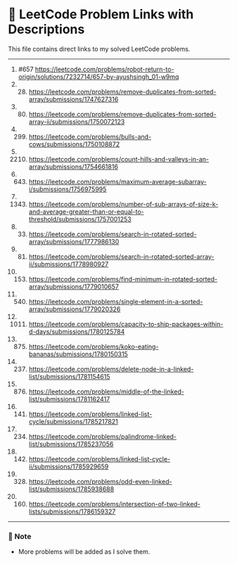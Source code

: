 # 📝 LeetCode Problem Links with Descriptions

This file contains direct links to my solved LeetCode problems. 

---
1. #657 https://leetcode.com/problems/robot-return-to-origin/solutions/7232714/657-by-ayushsingh_01-w9mq
2. 28.  https://leetcode.com/problems/remove-duplicates-from-sorted-array/submissions/1747627316
3. 80. https://leetcode.com/problems/remove-duplicates-from-sorted-array-ii/submissions/1750072123
4. 299. https://leetcode.com/problems/bulls-and-cows/submissions/1750108872
5. 2210. https://leetcode.com/problems/count-hills-and-valleys-in-an-array/submissions/1754661816
6. 643.  https://leetcode.com/problems/maximum-average-subarray-i/submissions/1756975995
7. 1343. https://leetcode.com/problems/number-of-sub-arrays-of-size-k-and-average-greater-than-or-equal-to-threshold/submissions/1757001253
8. 33. https://leetcode.com/problems/search-in-rotated-sorted-array/submissions/1777986130
9. 81. https://leetcode.com/problems/search-in-rotated-sorted-array-ii/submissions/1778980927
10. 153. https://leetcode.com/problems/find-minimum-in-rotated-sorted-array/submissions/1779010657
11. 540. https://leetcode.com/problems/single-element-in-a-sorted-array/submissions/1779020326
12. 1011. https://leetcode.com/problems/capacity-to-ship-packages-within-d-days/submissions/1780125784
13. 875. https://leetcode.com/problems/koko-eating-bananas/submissions/1780150315
14. 237. https://leetcode.com/problems/delete-node-in-a-linked-list/submissions/1781154615
15. 876. https://leetcode.com/problems/middle-of-the-linked-list/submissions/1781162417
16. 141. https://leetcode.com/problems/linked-list-cycle/submissions/1785217821
17. 234. https://leetcode.com/problems/palindrome-linked-list/submissions/1785237056
18. 142. https://leetcode.com/problems/linked-list-cycle-ii/submissions/1785929659
19. 328. https://leetcode.com/problems/odd-even-linked-list/submissions/1785938688
20. 160. https://leetcode.com/problems/intersection-of-two-linked-lists/submissions/1786159327
---

### 📌 Note  
- More problems will be added as I solve them.  
